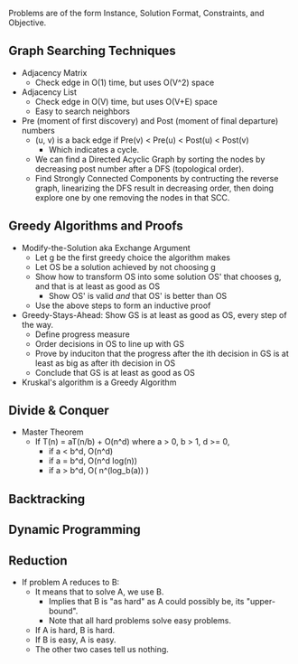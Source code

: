 Problems are of the form Instance, Solution Format, Constraints, and Objective.

## Graph Searching Techniques
- Adjacency Matrix
	- Check edge in O(1) time, but uses O(V^2) space
- Adjacency List
	- Check edge in O(V) time, but uses O(V+E) space
	- Easy to search neighbors
- Pre (moment of first discovery) and Post (moment of final departure) numbers
	- (u, v) is a back edge if Pre(v) < Pre(u) < Post(u) < Post(v)
		- Which indicates a cycle.
	- We can find a Directed Acyclic Graph by sorting the nodes by decreasing post number after a DFS (topological order).
	- Find Strongly Connected Components by contructing the reverse graph, linearizing the DFS result in decreasing order, then doing explore one by one removing the nodes in that SCC.


## Greedy Algorithms and Proofs
- Modify-the-Solution aka Exchange Argument
	- Let g be the first greedy choice the algorithm makes
	- Let OS be a solution achieved by not choosing g
	- Show how to transform OS into some solution OS' that chooses g, and that is at least as good as OS
		- Show OS' is valid *and* that OS' is better than OS
	- Use the above steps to form an inductive proof
- Greedy-Stays-Ahead: Show GS is at least as good as OS, every step of the way.
	- Define progress measure
	- Order decisions in OS to line up with GS
	- Prove by induciton that the progress after the ith decision in GS is at least as big as after ith decision in OS
	- Conclude that GS is at least as good as OS
- Kruskal's algorithm is a Greedy Algorithm

## Divide & Conquer
- Master Theorem
	- If T(n) = aT(n/b) + O(n^d) where a > 0, b > 1, d >= 0, 
		- if a < b^d, O(n^d)
		- if a = b^d, O(n^d log(n))
		- if a > b^d, O( n^(log_b(a)) )

## Backtracking

## Dynamic Programming

## Reduction
- If problem A reduces to B:
	- It means that to solve A, we use B.
		- Implies that B is "as hard" as A could possibly be, its "upper-bound".
		- Note that all hard problems solve easy problems.
	- If A is hard, B is hard.
	- If B is easy, A is easy.
	- The other two cases tell us nothing.